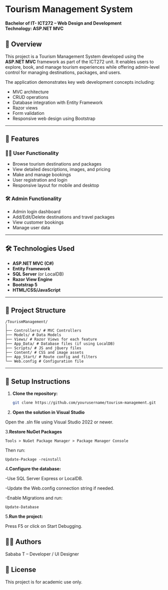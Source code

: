 # Tourism Management System  
**Bachelor of IT- ICT272 – Web Design and Development**  
**Technology: ASP.NET MVC**

## 📖 Overview

This project is a Tourism Management System developed using the **ASP.NET MVC** framework as part of the ICT272 unit. It enables users to explore, book, and manage tourism experiences while offering admin-level control for managing destinations, packages, and users.

The application demonstrates key web development concepts including:
- MVC architecture
- CRUD operations
- Database integration with Entity Framework
- Razor views
- Form validation
- Responsive web design using Bootstrap

---

## 🚀 Features

### 🧑‍💼 User Functionality
- Browse tourism destinations and packages
- View detailed descriptions, images, and pricing
- Make and manage bookings
- User registration and login
- Responsive layout for mobile and desktop

### 🛠 Admin Functionality
- Admin login dashboard
- Add/Edit/Delete destinations and travel packages
- View customer bookings
- Manage user data

---

## 🛠 Technologies Used

- **ASP.NET MVC (C#)**
- **Entity Framework**
- **SQL Server** (or LocalDB)
- **Razor View Engine**
- **Bootstrap 5**
- **HTML/CSS/JavaScript**

---

## 📁 Project Structure

```
/TourismManagement/
│
├── Controllers/ # MVC Controllers
├── Models/ # Data Models
├── Views/ # Razor Views for each feature
├── App_Data/ # Database files (if using LocalDB)
├── Scripts/ # JS and jQuery files
├── Content/ # CSS and image assets
├── App_Start/ # Route config and filters
└── Web.config # Configuration file
```

---

## 🧪 Setup Instructions

1. **Clone the repository:**
   ```bash
   git clone https://github.com/yourusername/tourism-management.git
   ```
  
2. **Open the solution in Visual Studio**
   
Open the .sln file using Visual Studio 2022 or newer.

3.**Restore NuGet Packages**

```
Tools > NuGet Package Manager > Package Manager Console
```
Then run:
```
Update-Package -reinstall
```

4.**Configure the database:**

-Use SQL Server Express or LocalDB.

-Update the Web.config connection string if needed.

-Enable Migrations and run:
```
Update-Database
```

5.**Run the project:**

Press F5 or click on Start Debugging.

## 👨‍💻 Authors

Sababa T – Developer / UI Designer

## 📝 License

This project is for academic use only. 


